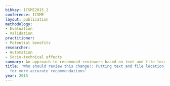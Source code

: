 ```yaml
---
bibkey: ICSME2015_2
conference: ICSME
layout: publication
methodology:
- Evaluation
- Validation
practitioner:
- Potential benefits
researcher:
- Automation
- Socio-technical effects
summary: An approach to recommend reviewers based on text and file location
title: 'Who should review this change?: Putting text and file location analyses together
  for more accurate recommendations'
year: 2015
---
```


